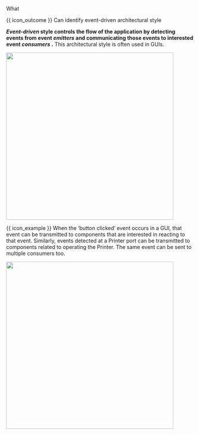 <span id="title">What</span>

<span id="prereqs"></span>

<span id="outcomes">{{ icon_outcome }} Can identify event-driven architectural style</span>

<div id="body">

**_Event-driven_ style controls the flow of the application by detecting <tooltip content="An event is a notable occurrence that happens inside or outside the software, such as the user clicking a button, a timer running out, minimizing a window, etc.">events</tooltip> from event _emitters_ and communicating those events to interested event _consumers_ .** This architectural style is often used in GUIs.

<img src="{{baseUrl}}/architecture/architecturalStyles/eventDriven/what/images/eventDriven.png" width="450" />
 
<box>

{{ icon_example }} When the ‘button clicked’ event occurs in a GUI, that event can be transmitted to components that are interested in reacting to that event. Similarly, events detected at a Printer port can be transmitted to components related to operating the Printer. The same event can be sent to multiple consumers too.

<img src="{{baseUrl}}/architecture/architecturalStyles/eventDriven/what/images/eventDrivenExamples.png" width="450" />

</box>

</div>

<div id="extras">
</div>